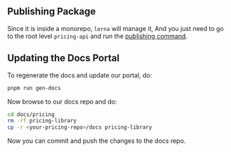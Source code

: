 ## Publishing Package

Since it is inside a monorepo, `lerna` will manage it, And you just need to go to the root level `pricing-api` and run the [publishing command](https://gitlab.com/e-pilot/product/checkout-and-pricing/pricing-api/-/tree/main#publishing-packages).

## Updating the Docs Portal

To regenerate the docs and update our portal, do:

```bash
pnpm run gen-docs
```

Now browse to our docs repo and do:

```bash
cd docs/pricing
rm -rf pricing-library
cp -r <your-pricing-repo>/docs pricing-library
```

Now you can commit and push the changes to the docs repo.
